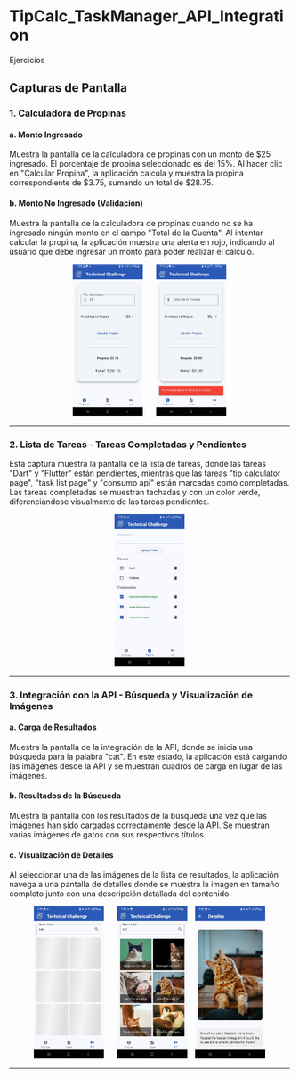 # TipCalc_TaskManager_API_Integration
Ejercicios

## Capturas de Pantalla

### 1. Calculadora de Propinas
#### a. Monto Ingresado
Muestra la pantalla de la calculadora de propinas con un monto de $25 ingresado. El porcentaje de propina seleccionado es del 15%. Al hacer clic en "Calcular Propina", la aplicación calcula y muestra la propina correspondiente de $3.75, sumando un total de $28.75.

#### b. Monto No Ingresado (Validación)
Muestra la pantalla de la calculadora de propinas cuando no se ha ingresado ningún monto en el campo "Total de la Cuenta". Al intentar calcular la propina, la aplicación muestra una alerta en rojo, indicando al usuario que debe ingresar un monto para poder realizar el cálculo.

<div align="center">
  <img src="img_readme/act1.jpeg" alt="Calculadora de Propinas - Monto Ingresado" width="25%" style="margin-right: 10px;" />
  <img src="img_readme/act1.2.jpeg" alt="Calculadora de Propinas - Monto No Ingresado" width="25%" style="margin-left: 10px;" />
</div>

---

### 2. Lista de Tareas - Tareas Completadas y Pendientes
Esta captura muestra la pantalla de la lista de tareas, donde las tareas "Dart" y "Flutter" están pendientes, mientras que las tareas "tip calculator page", "task list page" y "consumo api" están marcadas como completadas. Las tareas completadas se muestran tachadas y con un color verde, diferenciándose visualmente de las tareas pendientes.

<div align="center">
  <img src="img_readme/act2.jpeg" alt="Lista de Tareas - Tareas Completadas y Pendientes" width="25%" />
</div>

---

### 3. Integración con la API - Búsqueda y Visualización de Imágenes
#### a. Carga de Resultados
Muestra la pantalla de la integración de la API, donde se inicia una búsqueda para la palabra "cat". En este estado, la aplicación está cargando las imágenes desde la API y se muestran cuadros de carga en lugar de las imágenes.

#### b. Resultados de la Búsqueda
Muestra la pantalla con los resultados de la búsqueda una vez que las imágenes han sido cargadas correctamente desde la API. Se muestran varias imágenes de gatos con sus respectivos títulos.

#### c. Visualización de Detalles
Al seleccionar una de las imágenes de la lista de resultados, la aplicación navega a una pantalla de detalles donde se muestra la imagen en tamaño completo junto con una descripción detallada del contenido.

<div align="center">
  <img src="img_readme/act3.jpeg" alt="Integración con la API - Carga de Resultados" width="25%" style="margin-right: 10px;" />
  <img src="img_readme/act3.2.jpeg" alt="Integración con la API - Resultados de la Búsqueda" width="25%" style="margin-left: 10px;" />
  <img src="img_readme/act3.3.jpeg" alt="Integración con la API - Visualización de Detalles" width="25%" style="margin-left: 10px;" />
</div>

---
